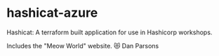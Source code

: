# hashicat-azure
Hashicat: A terraform built application for use in Hashicorp workshops.

Includes the "Meow World" website. 😻
Dan Parsons